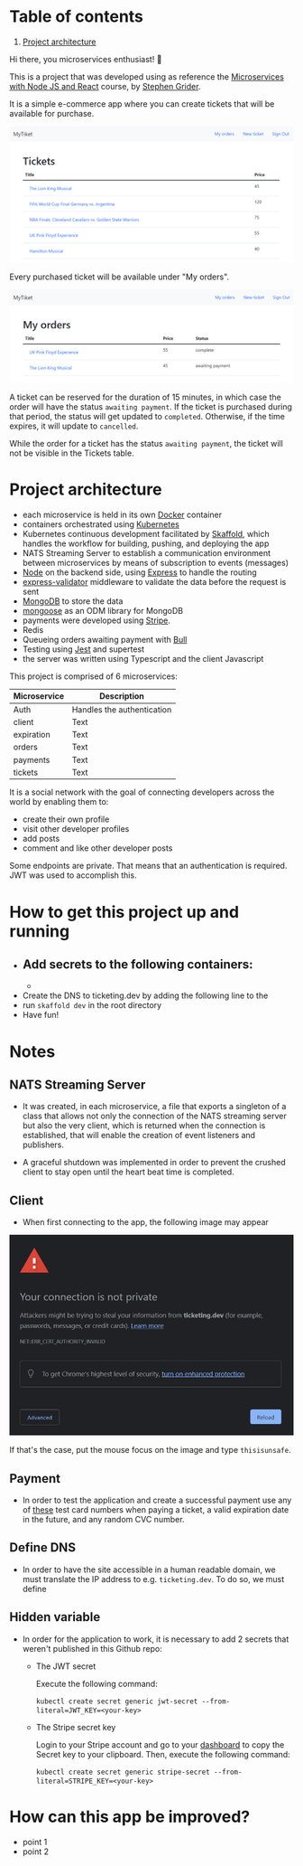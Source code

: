 # Table of contents

1. [Project architecture](#architecture)

Hi there, you microservices enthusiast! 🤠

This is a project that was developed using as reference the [Microservices with Node JS and React](https://www.udemy.com/course/microservices-with-node-js-and-react/) course, by [Stephen Grider](https://twitter.com/ste_grider).

It is a simple e-commerce app where you can create tickets that will be available for purchase.

![tickets](./img/tickets.png)

Every purchased ticket will be available under "My orders".

![orders](./img/orders.png)

A ticket can be reserved for the duration of 15 minutes, in which case the order will have the status `awaiting payment`. If the ticket is purchased during that period, the status will get updated to `completed`. Otherwise, if the time expires, it will update to `cancelled`.

While the order for a ticket has the status `awaiting payment`, the ticket will not be visible in the Tickets table.

<a name="architecture"></a>

# Project architecture

- each microservice is held in its own [Docker](https://www.docker.com/) container
- containers orchestrated using [Kubernetes](https://kubernetes.io/)
- Kubernetes continuous development facilitated by [Skaffold](https://skaffold.dev/), which handles the workflow for building, pushing, and deploying the app
- NATS Streaming Server to establish a communication environment between microservices by means of subscription to events (messages)
- [Node](https://nodejs.dev/) on the backend side, using [Express](https://expressjs.com/) to handle the routing
- [express-validator](https://express-validator.github.io/docs/) middleware to validate the data before the request is sent
- [MongoDB](https://www.mongodb.com/) to store the data
- [mongoose](https://www.mongoose.com/) as an ODM library for MongoDB
- payments were developed using [Stripe](https://stripe.com/en-gb).
- Redis
- Queueing orders awaiting payment with [Bull](https://optimalbits.github.io/bull/)
- Testing using [Jest](https://jestjs.io/) and supertest
- the server was written using Typescript and the client Javascript

This project is comprised of 6 microservices:

| Microservice | Description                |
| ------------ | -------------------------- |
| Auth         | Handles the authentication |
| client       | Text                       |
| expiration   | Text                       |
| orders       | Text                       |
| payments     | Text                       |
| tickets      | Text                       |

It is a social network with the goal of connecting developers across the world by enabling them to:

- create their own profile
- visit other developer profiles
- add posts
- comment and like other developer posts

Some endpoints are private. That means that an authentication is required. JWT was used to accomplish this.

# How to get this project up and running

- ## Add secrets to the following containers:
  -
- Create the DNS to ticketing.dev by adding the following line to the
- run `skaffold dev` in the root directory
- Have fun!

# Notes

## NATS Streaming Server

- It was created, in each microservice, a file that exports a singleton of a class that allows not only the connection of the NATS streaming server but also the very client, which is returned when the connection is established, that will enable the creation of event listeners and publishers.

- A graceful shutdown was implemented in order to prevent the crushed client to stay open until the heart beat time is completed.

## Client

- When first connecting to the app, the following image may appear

![initial client window](./img/browser-blocker.png)

If that's the case, put the mouse focus on the image and type `thisisunsafe`.

## Payment

- In order to test the application and create a successful payment use any of [these](https://stripe.com/docs/testing#cards) test card numbers when paying a ticket, a valid expiration date in the future, and any random CVC number.

## Define DNS

- In order to have the site accessible in a human readable domain, we must translate the IP address to e.g. `ticketing.dev`. To do so, we must define

## Hidden variable

- In order for the application to work, it is necessary to add 2 secrets that weren't published in this Github repo:

  - The JWT secret

    Execute the following command:

    ```console
    kubectl create secret generic jwt-secret --from-literal=JWT_KEY=<your-key>
    ```

  - The Stripe secret key

    Login to your Stripe account and go to your [dashboard](https://dashboard.stripe.com/test/apikeys) to copy the Secret key to your clipboard. Then, execute the following command:

    ```console
    kubectl create secret generic stripe-secret --from-literal=STRIPE_KEY=<your-key>
    ```

# How can this app be improved?

- point 1
- point 2
